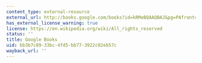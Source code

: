 ```yaml
---
content_type: external-resource
external_url: http://books.google.com/books?id=kRMeBQAAQBAJ&pg=PAfrontcover
has_external_license_warning: true
license: https://en.wikipedia.org/wiki/All_rights_reserved
status: ''
title: Google Books
uid: bb3b7c89-33bc-4fd5-bb77-3922c02eb57c
wayback_url: ''
---
```

